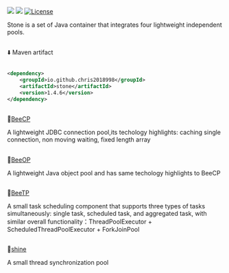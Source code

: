 ![](https://img.shields.io/badge/Java-8+-green.svg)
![](https://img.shields.io/maven-central/v/io.github.chris2018998/stone?logo=apache-maven)
[![License](https://img.shields.io/github/license/Chris2018998/stone?color=4D7A97&logo=apache)](https://github.com/Chris2018998/stone/blob/main/LICENSE)

Stone is a set of Java container that integrates four lightweight independent pools.
## 
:arrow_down: Maven artifact
```xml

<dependency>
    <groupId>io.github.chris2018998</groupId>
    <artifactId>stone</artifactId>
    <version>1.4.6</version>
</dependency>
```
## 
🌸[BeeCP](doc/Introduction/beecp_readme_eng.md)

A lightweight JDBC connection pool,its techology highlights: caching single connection, non moving waiting, fixed length array 
## 
🌷[BeeOP](doc/Introduction/beeop_readme_eng.md)

A lightweight Java object pool and has same techology highlights to BeeCP
## 
🌹[BeeTP](doc/Introduction/beetp_readme_eng.md)

A small task scheduling component that supports three types of tasks simultaneously: single task, scheduled task, and aggregated task, with similar overall functionality：ThreadPoolExecutor +
ScheduledThreadPoolExecutor + ForkJoinPool

## 
🌻[shine](doc/Introduction/shine_readme_eng.md)

A small thread synchronization pool
